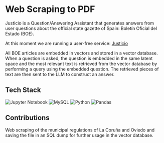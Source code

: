 # Web Scraping to PDF

Justicio is a Question/Answering Assistant that generates answers from user questions about the official state gazette of Spain: Boletín Oficial del Estado (BOE).

At this moment we are running a user-free service: [Justicio](https://justicio.es/)

All BOE articles are embedded in vectors and stored in a vector database. When a question is asked, the question is embedded in the same latent space and the most relevant text is retrieved from the vector database by performing a query using the embedded question. The retrieved pieces of text are then sent to the LLM to construct an answer.

## Tech Stack

![Jupyter Notebook](https://img.shields.io/badge/jupyter-%23FA0F00.svg?style=for-the-badge&logo=jupyter&logoColor=white)
![MySQL](https://img.shields.io/badge/mysql-%2300f.svg?style=for-the-badge&logo=mysql&logoColor=white)
![Python](https://img.shields.io/badge/python-3670A0?style=for-the-badge&logo=python&logoColor=ffdd54)
![Pandas](https://img.shields.io/badge/pandas-%23150458.svg?style=for-the-badge&logo=pandas&logoColor=white)

## Contributions

Web scraping of the municipal regulations of La Coruña and Oviedo and saving the file in an SQL dump for further usage in the vector database.
